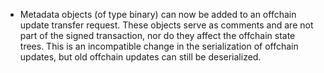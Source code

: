 * Metadata objects (of type binary) can now be added to an offchain update transfer request.
  These objects serve as comments and are not part of the signed transaction, nor do they
  affect the offchain state trees. This is an incompatible change in the serialization of offchain
  updates, but old offchain updates can still be deserialized.
